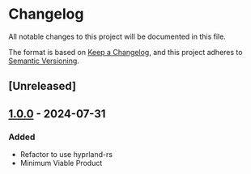# Changelog
All notable changes to this project will be documented in this file.

The format is based on [Keep a Changelog](https://keepachangelog.com/en/1.0.0/),
and this project adheres to [Semantic Versioning](https://semver.org/spec/v2.0.0.html).

## [Unreleased]

## [1.0.0](https://github.com/liamwh/HyprFocus/releases/tag/v1.0.0) - 2024-07-31

### Added
- Refactor to use hyprland-rs
- Minimum Viable Product
